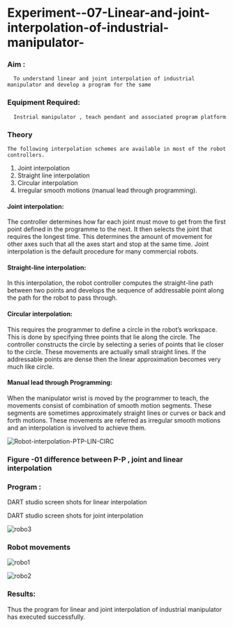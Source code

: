 # Experiment--07-Linear-and-joint-interpolation-of-industrial-manipulator-

### Aim :
      To understand linear and joint interpolation of industrial manipulator and develop a program for the same 
      
### Equipment Required: 
      Instrial manipulator , teach pendant and associated program platform 
      
### Theory 
    The following interpolation schemes are available in most of the robot controllers.
1. Joint interpolation
2. Straight line interpolation
3. Circular interpolation
4. Irregular smooth motions (manual lead through programming).
#### Joint interpolation: 
The controller determines how far each joint must move to get from the first point defined in the programme to the next. It then selects the joint that
requires the longest time. This determines the amount of movement for other axes such that all the axes start and stop at the same time. Joint interpolation is the default procedure for many commercial robots.

#### Straight-line interpolation: 
In this interpolation, the robot controller computes the straight-line path between two points and develops the sequence of addressable point along the path for the robot to pass through.

#### Circular interpolation: 
This requires the programmer to define a circle in the
robot’s workspace. This is done by specifying three points that lie along the circle. The controller constructs the circle by selecting a series of points that lie closer to the circle. These movements are actually small straight lines. If the addressable points are dense then the linear approximation becomes very much like circle.


#### Manual lead through Programming: 
When the manipulator wrist is moved by the programmer to teach, the movements consist of combination of smooth motion segments. These segments are sometimes approximately straight lines or curves or back and forth motions. These movements are referred as irregular smooth motions and an interpolation is involved to achieve them.




![Robot-interpolation-PTP-LIN-CIRC](https://user-images.githubusercontent.com/36288975/201615171-d0886aaa-8220-4b0c-8a1d-3d8a5c69c76a.png)

### Figure -01 difference between P-P , joint and linear interpolation 


### Program : 
DART studio screen shots for linear interpolation 

DART studio screen shots for joint interpolation 


![robo3](https://github.com/Gajalakshmivelmurugan/Experiment--07-Linear-and-joint-interpolation-of-industrial-manipulator-/assets/144871940/a679e6ff-f831-4d33-800b-8e168644ca59)






### Robot movements 



![robo1](https://github.com/Gajalakshmivelmurugan/Experiment--07-Linear-and-joint-interpolation-of-industrial-manipulator-/assets/144871940/f3e436b7-32ad-4310-94a0-f23f75254fd6)


![robo2](https://github.com/Gajalakshmivelmurugan/Experiment--07-Linear-and-joint-interpolation-of-industrial-manipulator-/assets/144871940/ec3f5b3e-ddaa-4749-b2e4-c33242d520b4)









### Results:  
Thus the program for linear and joint interpolation of industrial manipulator has executed successfully.

